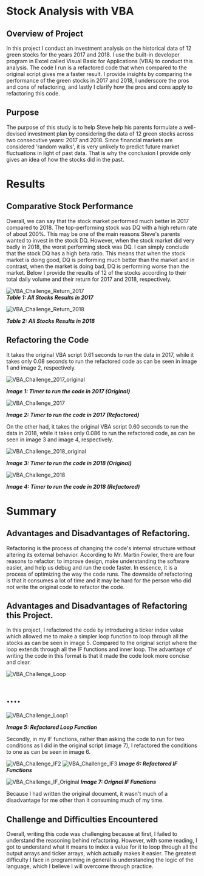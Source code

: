 # Stock Analysis with VBA

## Overview of Project

In this project I conduct an investment analysis on the historical data of 12 green stocks for the years 2017 and 2018. I use the built-in developer program in Excel called Visual Basic for Applications (VBA) to conduct this analysis. The code I run is a refactored code that when compared to the original script gives me a faster result. I provide insights by comparing the performance of the green stocks in 2017 and 2018, I underscore the pros and cons of refactoring, and lastly I clarify how the pros and cons apply to refactoring this code.

## Purpose

The purpose of this study is to help Steve help his parents formulate a well-devised investment plan by considering the data of 12 green stocks across two consecutive years: 2017 and 2018. Since financial markets are considered 'random walks', it is very unlikely to predict future market fluctuations in light of past data. That is why the conclusion I provide only gives an idea of how the stocks did in the past.

# Results

## Comparative Stock Performance

Overall, we can say that the stock market performed much better in 2017 compared to 2018. The top-performing stock was DQ with a high return rate of about 200%. This may be one of the main reasons Steve's parents wanted to invest in the stock DQ. However, when the stock market did very badly in 2018, the worst performing stock was DQ. I can simply conclude that the stock DQ has a high beta ratio. This means that when the stock market is doing good, DQ is performing much better than the market and in contrast, when the market is doing bad, DQ is performing worse than the market. Below I provide the results of 12 of the stocks according to their total daily volume and their return for 2017 and 2018, respectively.


![VBA_Challenge_Return_2017](Resources/VBA_Challenge_Return_2017.png)  
***Table 1: All Stocks Results in 2017*** 

![VBA_Challenge_Return_2018](Resources/VBA_Challenge_Return_2018.png) 

***Table 2: All Stocks Results in 2018*** 

## Refactoring the Code 

It takes the original VBA script 0.61 seconds to run the data in 2017, while it takes only 0.08 seconds to run the refactored code as can be seen in image 1 and image 2, respectively.

![VBA_Challenge_2017_original](Resources/VBA_Challenge_2017_original.png)

***Image 1: Timer to run the code in 2017 (Original)***

![VBA_Challenge_2017](Resources/VBA_Challenge_2017.png) 

***Image 2: Timer to run the code in 2017 (Refactored)***


On the other had, it takes the original VBA script 0.60 seconds to run the data in 2018, while it takes only 0.086 to run the refactored code, as can be seen in image 3 and image 4, respectively.

![VBA_Challenge_2018_original](Resources/VBA_Challenge_2018_original.png)

***Image 3: Timer to run the code in 2018 (Original)***

![VBA_Challenge_2018](Resources/VBA_Challenge_2018.png) 

***Image 4: Timer to run the code in 2018 (Refactored)***


# Summary 

## Advantages and Disadvantages of Refactoring. 

Refactoring is the process of changing the code's internal structure without altering its external behavior. According to Mr. Martin Fowler, there are four reasons to refactor: to improve design, make understanding the software easier, and help us debug and run the code faster. In essence, it is a process of optimizing the way the code runs. The downside of refactoring is that it consumes a lot of time and it may be hard for the person who did not write the original code to refactor the code.

## Advantages and Disadvantages of Refactoring this Project. 

In this project, I refactored the code by introducing a ticker index value which allowed me to make a simpler loop function to loop through all the stocks as can be seen in image 5. Compared to the original script where the loop extends through all the IF functions and inner loop. The advantage of writing the code in this format is that it made the code look more concise and clear. 

![VBA_Challenge_Loop](Resources/VBA_Challenge_Loop.png) 

# ....

![VBA_Challenge_Loop1](Resources/VBA_Challenge_Loop1.png)

***Image 5: Refactored Loop Function***

Secondly, in my IF functions, rather than asking the code to run for two conditions as I did in the original script (image 7), I refactored the conditions to one as can be seen in image 6. 

![VBA_Challenge_IF2](Resources/VBA_Challenge_IF2.png) 
![VBA_Challenge_IF3](Resources/VBA_Challenge_IF3.png)
***Image 6: Refactored IF Functions***

![VBA_Challenge_IF_Original](Resources/VBA_Challenge_IF_Original.png) 
***Image 7: Orignal IF Functions***

Because I had written the original document, it wasn't much of a disadvantage for me other than it consuming much of my time.

## Challenge and Difficulties Encountered

Overall, writing this code was challenging because at first, I failed to understand the reasoning behind refactoring. However, with some reading, I got to understand what it means to index a value for it to loop through all the output arrays and ticker arrays, which actually makes it easier. The greatest difficulty I face in programming in general is understanding the logic of the language, which I believe I will overcome through practice. 

 





